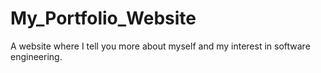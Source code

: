 # My_Portfolio_Website
A website where I tell you more about myself and my interest in software engineering.
